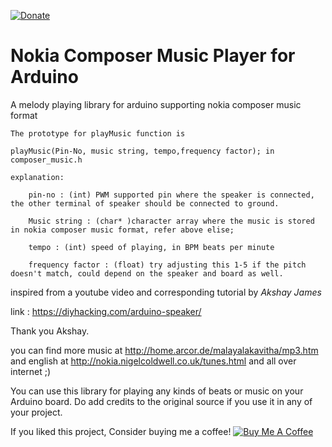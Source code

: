 [![Donate](https://img.shields.io/badge/-Donate-green.svg)](https://www.buymeacoffee.com/irshadpi)

# Nokia Composer Music Player for Arduino
A melody playing library for arduino supporting nokia composer music format



	
	The prototype for playMusic function is 

	playMusic(Pin-No, music string, tempo,frequency factor); in composer_music.h
 
 	explanation:

		pin-no : (int) PWM supported pin where the speaker is connected, the other terminal of speaker should be connected to ground.
		
		Music string : (char* )character array where the music is stored in nokia composer music format, refer above elise;
		
		tempo : (int) speed of playing, in BPM beats per minute 
		
		frequency factor : (float) try adjusting this 1-5 if the pitch doesn't match, could depend on the speaker and board as well.
		
 
 
  inspired from a youtube video and corresponding tutorial by *Akshay James*
  
  link :  https://diyhacking.com/arduino-speaker/
  
  Thank you Akshay.
  
  you can find more music at http://home.arcor.de/malayalakavitha/mp3.htm
  and english at http://nokia.nigelcoldwell.co.uk/tunes.html
  and all over internet ;)
  
  
  You can use this library for playing any kinds of beats or music on your Arduino board. Do add credits to the original source if you use it in any of your project.
  
  If you liked this project, Consider buying me a coffee!
  <a href="https://www.buymeacoffee.com/irshadpi" target="_blank"><img src="https://www.buymeacoffee.com/assets/img/custom_images/black_img.png" alt="Buy Me A Coffee" style="height: auto !important;width: auto !important;" ></a>
  
